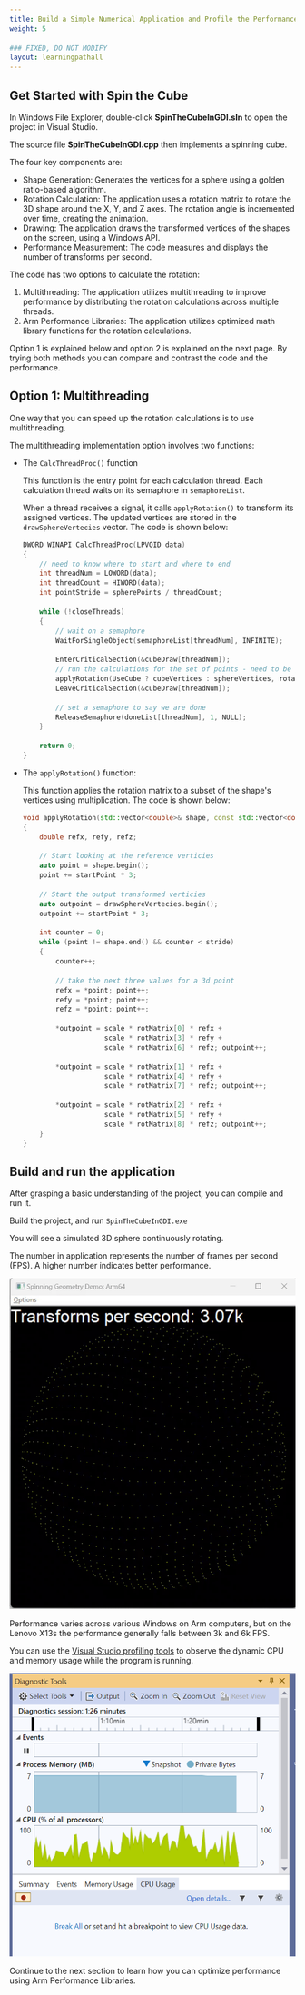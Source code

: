 ```yaml
---
title: Build a Simple Numerical Application and Profile the Performance
weight: 5

### FIXED, DO NOT MODIFY
layout: learningpathall
---
```

## Get Started with Spin the Cube

In Windows File Explorer, double-click **SpinTheCubeInGDI.sln** to open the project in Visual Studio.

The source file **SpinTheCubeInGDI.cpp** then implements a spinning cube.

The four key components are:
 
 - Shape Generation: Generates the vertices for a sphere using a golden ratio-based algorithm.
 - Rotation Calculation: 
   The application uses a rotation matrix to rotate the 3D shape around the X, Y, and Z axes. The rotation angle is incremented over time, creating the animation. 
 - Drawing: The application draws the transformed vertices of the shapes on the screen, using a Windows API.
 - Performance Measurement: The code measures and displays the number of transforms per second.

The code has two options to calculate the rotation:

  1. Multithreading: The application utilizes multithreading to improve performance by distributing the rotation calculations across multiple threads.
  2. Arm Performance Libraries: The application utilizes optimized math library functions for the rotation calculations. 

Option 1 is explained below and option 2 is explained on the next page. By trying both methods you can compare and contrast the code and the performance. 

## Option 1: Multithreading

One way that you can speed up the rotation calculations is to use multithreading.

The multithreading implementation option involves two functions:

 - The `CalcThreadProc()` function
    
    This function is the entry point for each calculation thread.  Each calculation thread waits on its semaphore in `semaphoreList`.
   
    When a thread receives a signal, it calls `applyRotation()` to transform its assigned vertices. The updated vertices are stored in the `drawSphereVertecies` vector. The code is shown below:
   
    ```c++
    DWORD WINAPI CalcThreadProc(LPVOID data)
    {
        // need to know where to start and where to end
        int threadNum = LOWORD(data);
        int threadCount = HIWORD(data);
        int pointStride = spherePoints / threadCount;

        while (!closeThreads)
        {
            // wait on a semaphore
            WaitForSingleObject(semaphoreList[threadNum], INFINITE);

            EnterCriticalSection(&cubeDraw[threadNum]);
            // run the calculations for the set of points - need to be global
            applyRotation(UseCube ? cubeVertices : sphereVertices, rotationInX, threadNum * pointStride, pointStride);
            LeaveCriticalSection(&cubeDraw[threadNum]);

            // set a semaphore to say we are done
            ReleaseSemaphore(doneList[threadNum], 1, NULL);
        }

        return 0;
    }
    ```

 - The `applyRotation()` function:

    This function applies the rotation matrix to a subset of the shape's vertices using multiplication. The code is shown below:

    ```c++
    void applyRotation(std::vector<double>& shape, const std::vector<double>& rotMatrix, int startPoint, int stride)
    {
        double refx, refy, refz;

        // Start looking at the reference verticies 
        auto point = shape.begin();
        point += startPoint * 3;

        // Start the output transformed verticies 
        auto outpoint = drawSphereVertecies.begin();
        outpoint += startPoint * 3;

        int counter = 0;
        while (point != shape.end() && counter < stride)
        {
            counter++;

            // take the next three values for a 3d point
            refx = *point; point++;
            refy = *point; point++;
            refz = *point; point++;

            *outpoint = scale * rotMatrix[0] * refx + 
                        scale * rotMatrix[3] * refy + 
                        scale * rotMatrix[6] * refz; outpoint++;

            *outpoint = scale * rotMatrix[1] * refx + 
                        scale * rotMatrix[4] * refy + 
                        scale * rotMatrix[7] * refz; outpoint++;

            *outpoint = scale * rotMatrix[2] * refx + 
                        scale * rotMatrix[5] * refy + 
                        scale * rotMatrix[8] * refz; outpoint++;
        }
    }
    ```


## Build and run the application

After grasping a basic understanding of the project, you can compile and run it. 

Build the project, and run `SpinTheCubeInGDI.exe`

You will see a simulated 3D sphere continuously rotating. 

The number in application represents the number of frames per second (FPS). A higher number indicates better performance.

 ![gif1](./figures/multithreading.gif)

Performance varies across various Windows on Arm computers, but on the Lenovo X13s the performance generally falls between 3k and 6k FPS.


You can use the [Visual Studio profiling tools](https://learn.microsoft.com/en-us/visualstudio/profiling/profiling-feature-tour?view=vs-2022) to observe the dynamic CPU and memory usage while the program is running.

 ![img8](./figures/mt_cpumem_usage1.png)

Continue to the next section to learn how you can optimize performance using Arm Performance Libraries.
